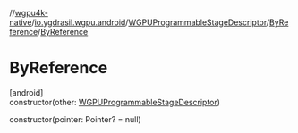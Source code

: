 //[wgpu4k-native](../../../../index.md)/[io.ygdrasil.wgpu.android](../../index.md)/[WGPUProgrammableStageDescriptor](../index.md)/[ByReference](index.md)/[ByReference](-by-reference.md)

# ByReference

[android]\
constructor(other: [WGPUProgrammableStageDescriptor](../index.md))

constructor(pointer: Pointer? = null)